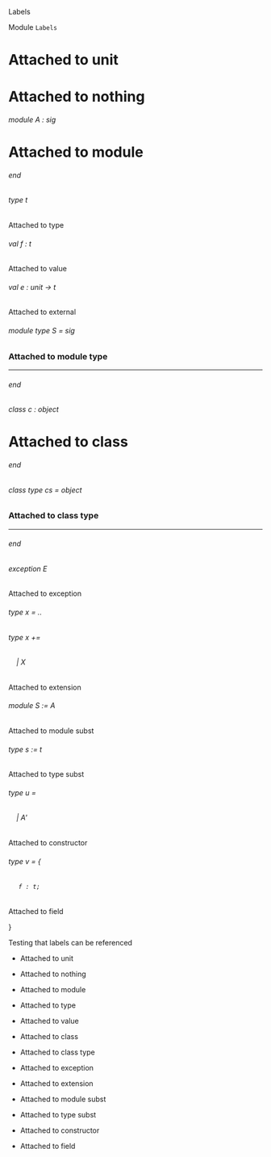 Labels

Module  `` Labels `` 


# Attached to unit


# Attached to nothing

###### module A : sig


# Attached to module


###### end

###### type t

Attached to type

###### val f : t

Attached to value

###### val e : unit -> t

Attached to external

###### module type S = sig


### Attached to module type
---


###### end

###### class  c : object


# Attached to class


###### end

###### class type  cs = object


### Attached to class type
---


###### end

###### exception E

Attached to exception

###### type x = ..

###### type x += 
######     | X



Attached to extension

###### module S := A

Attached to module subst

###### type s := t

Attached to type subst

###### type u = 
######     | A'

Attached to constructor



###### type v = {
######      `` f : t; `` 

Attached to field

}

Testing that labels can be referenced

- Attached to unit

- Attached to nothing

- Attached to module

- Attached to type

- Attached to value

- Attached to class

- Attached to class type

- Attached to exception

- Attached to extension

- Attached to module subst

- Attached to type subst

- Attached to constructor

- Attached to field
